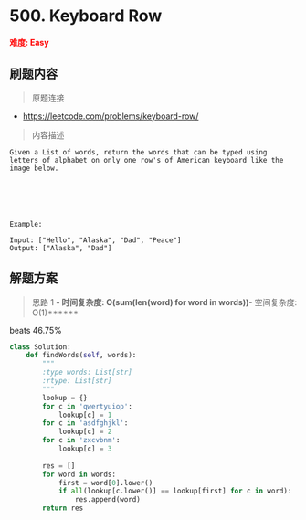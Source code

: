 # 500. Keyboard Row

**<font color=red>难度: Easy</font>**

## 刷题内容

> 原题连接

* https://leetcode.com/problems/keyboard-row/

> 内容描述

```
Given a List of words, return the words that can be typed using letters of alphabet on only one row's of American keyboard like the image below.

 



 
Example:

Input: ["Hello", "Alaska", "Dad", "Peace"]
Output: ["Alaska", "Dad"]
```

## 解题方案

> 思路 1
******- 时间复杂度: O(sum(len(word) for word in words))******- 空间复杂度: O(1)******


beats 46.75%

```python
class Solution:
    def findWords(self, words):
        """
        :type words: List[str]
        :rtype: List[str]
        """
        lookup = {}
        for c in 'qwertyuiop':
            lookup[c] = 1
        for c in 'asdfghjkl':
            lookup[c] = 2
        for c in 'zxcvbnm':
            lookup[c] = 3
            
        res = []
        for word in words:
            first = word[0].lower()
            if all(lookup[c.lower()] == lookup[first] for c in word):
                res.append(word)
        return res
```































